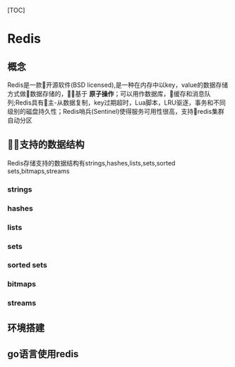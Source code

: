 


<!-- @import "[TOC]" {cmd="toc" depthFrom=1 depthTo=6 orderedList=false} -->

[TOC]

# Redis
## 概念
Redis是一款开源软件(BSD licensed),是一种在内存中以key，value的数据存储方式做数据存储的，基于 **原子操作**；可以用作数据库，缓存和消息队列;Redis具有主-从数据复制，key过期超时，Lua脚本，LRU驱逐，事务和不同级别的磁盘持久性；Redis哨兵(Sentinel)使得服务可用性很高，支持redis集群自动分区

## 支持的数据结构
Redis存储支持的数据结构有strings,hashes,lists,sets,sorted sets,bitmaps,streams
### strings

### hashes

### lists

### sets

### sorted sets

### bitmaps

### streams


## 环境搭建


## go语言使用redis


